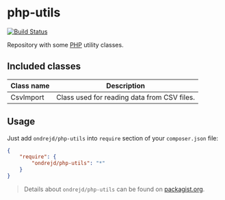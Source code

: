# php-utils

[![Build Status](https://travis-ci.org/ondrejd/php-utils.svg)](https://travis-ci.org/ondrejd/php-utils)

Repository with some [PHP](http://php.net/) utility classes.

## Included classes

| Class name | Description
|------------|--------------
| CsvImport  | Class used for reading data from CSV files.

## Usage

Just add `ondrejd/php-utils` into `require` section of your `composer.json` file:

```json
{
	"require": {
		"ondrejd/php-utils": "*"
	}
}
```

> Details about `ondrejd/php-utils` can be found on [packagist.org](https://packagist.org/packages/ondrejd/php-utils).
